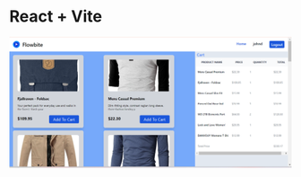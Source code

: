 # React + Vite
![Screenshot Aplikasi](https://github.com/ren-zi-fa/projectIseng/blob/main/screenshoot.png)